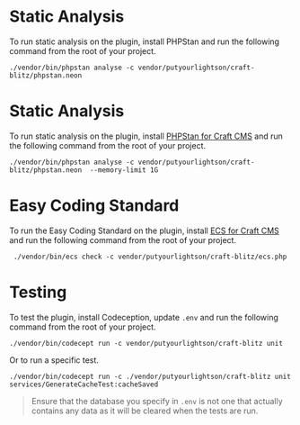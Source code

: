 # Static Analysis

To run static analysis on the plugin, install PHPStan and run the following command from the root of your project.

```shell
./vendor/bin/phpstan analyse -c vendor/putyourlightson/craft-blitz/phpstan.neon
```

# Static Analysis

To run static analysis on the plugin, install [PHPStan for Craft CMS](https://github.com/craftcms/phpstan) and run the following command from the root of your project.

```shell
./vendor/bin/phpstan analyse -c vendor/putyourlightson/craft-blitz/phpstan.neon  --memory-limit 1G
```

# Easy Coding Standard

To run the Easy Coding Standard on the plugin, install [ECS for Craft CMS](https://github.com/craftcms/ecs) and run the following command from the root of your project.

```shell
 ./vendor/bin/ecs check -c vendor/putyourlightson/craft-blitz/ecs.php
```

# Testing

To test the plugin, install Codeception, update `.env` and run the following command from the root of your project.

```shell
./vendor/bin/codecept run -c vendor/putyourlightson/craft-blitz unit
```

Or to run a specific test.

```shell
./vendor/bin/codecept run -c ./vendor/putyourlightson/craft-blitz unit services/GenerateCacheTest:cacheSaved
```

> Ensure that the database you specify in `.env` is not one that actually contains any data as it will be cleared when the tests are run. 
